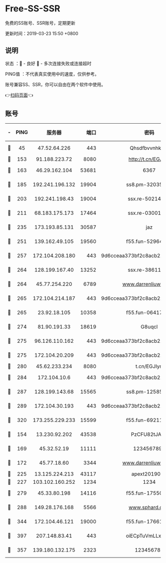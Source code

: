 # Free-SS-SSR

免费的SS账号、SSR账号，定期更新

更新时间：2019-03-23 15:50 +0800

## 说明

状态     ：🙂 - 良好 🙁 - 多次连接失败或连接超时

PING值   ：不代表真实使用中的速度，仅供参考。

账号兼容SS、SSR，你可以自由在两个软件中使用。

👉[扫码页面](https://liesauer.github.io/Free-SS-SSR/)👈

## 账号

|-|PING|服务器|端口|密码|加密方式|区域|
|:----:|:----:|:-----:|-----:|:----:|:----:|:----:|
|🙂|45|47.52.64.226|443|Qhsdfbvvnhkm1|aes-256-cfb|HK|
|🙂|153|91.188.223.72|8080|http://t.cn/EGJIyrl|rc4-md5|RU|
|🙂|163|46.29.162.104|53681|6367|aes-256-ctr|RU|
|🙂|185|192.241.196.132|19904|ss8.pm-32035389|aes-256-cfb|US|
|🙂|203|192.241.198.43|19004|ssx.re-50214186|aes-256-cfb|US|
|🙂|211|68.183.175.173|17464|ssx.re-03001510|aes-256-cfb|US|
|🙂|235|173.193.85.131|30587|jaz|aes-256-cfb|US|
|🙂|251|139.162.49.105|19560|f55.fun-52964087|aes-256-cfb|SG|
|🙂|257|172.104.208.180|443|9d6cceaa373bf2c8acb22e60b6a58be6|aes-256-cfb|US|
|🙂|264|128.199.167.40|13252|ssx.re-38611403|aes-256-cfb|SG|
|🙂|264|45.77.254.220|6789|www.darrenliuwei.com|aes-256-cfb|SG|
|🙂|265|172.104.214.187|443|9d6cceaa373bf2c8acb22e60b6a58be6|aes-256-cfb|US|
|🙂|265|23.92.18.105|10358|f55.fun-06417508|aes-256-cfb|US|
|🙂|274|81.90.191.33|18619|G8uqcl|aes-256-cfb|US|
|🙂|275|96.126.110.162|443|9d6cceaa373bf2c8acb22e60b6a58be6|aes-256-cfb|US|
|🙂|275|172.104.20.209|443|9d6cceaa373bf2c8acb22e60b6a58be6|aes-256-cfb|US|
|🙂|280|45.62.233.234|8080|t.cn/EGJIyrl|rc4-md5|CA|
|🙂|284|172.104.10.6|443|9d6cceaa373bf2c8acb22e60b6a58be6|aes-256-cfb|US|
|🙂|287|128.199.143.68|15565|ss8.pm-12585691|aes-256-cfb|SG|
|🙂|289|172.104.30.193|443|9d6cceaa373bf2c8acb22e60b6a58be6|aes-256-cfb|US|
|🙂|320|173.255.229.233|15599|f55.fun-69211621|aes-256-cfb|US|
|🙂|154|13.230.92.202|43538|PzCFU82tJAdZ|aes-256-cfb|JP|
|🙂|169|45.32.52.19|11111|1234567890|aes-256-cfb|JP|
|🙂|172|45.77.18.60|3344|www.darrenliuwei.com|aes-256-cfb|JP|
|🙂|225|13.125.224.213|43117|apext2019005|chacha20|KR|
|🙂|227|103.102.160.252|1234|1234|rc4-md5|JP|
|🙂|279|45.33.80.198|14116|f55.fun-17550990|aes-256-cfb|US|
|🙂|288|149.28.176.168|5566|www.sphard.com|aes-256-cfb|AU|
|🙂|344|172.104.46.121|19000|f55.fun-17661164|aes-256-cfb|SG|
|🙂|397|207.148.83.41|443|oiECpTuVmLLxk4Ts|aes-256-cfb|AU|
|🙁|357|139.180.132.175|2323|123456789|aes-256-cfb|SG|
